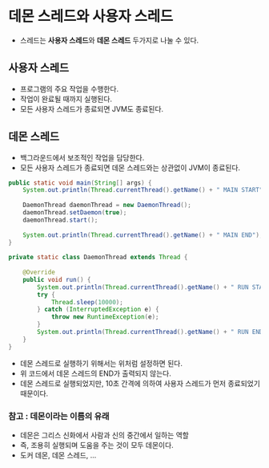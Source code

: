 # 데몬 스레드와 사용자 스레드

- 스레드는 **사용자 스레드**와 **데몬 스레드** 두가지로 나눌 수 있다.

## 사용자 스레드

- 프로그램의 주요 작업을 수행한다.
- 작업이 완료될 때까지 실행된다.
- 모든 사용자 스레드가 종료되면 JVM도 종료된다.

## 데몬 스레드

- 백그라운드에서 보조적인 작업을 담당한다.
- 모든 사용자 스레드가 종료되면 데몬 스레드와는 상관없이 JVM이 종료된다.

```java
public static void main(String[] args) {
	System.out.println(Thread.currentThread().getName() + " MAIN START");
	
	DaemonThread daemonThread = new DaemonThread();
	daemonThread.setDaemon(true);
	daemonThread.start();
	
	System.out.println(Thread.currentThread().getName() + " MAIN END");
}
	
private static class DaemonThread extends Thread {
	
	@Override
	public void run() {
		System.out.println(Thread.currentThread().getName() + " RUN START");
		try {
			Thread.sleep(10000);
		} catch (InterruptedException e) {
			throw new RuntimeException(e);
		}
		System.out.println(Thread.currentThread().getName() + " RUN END");
	}
}
```

- 데몬 스레드로 실행하기 위해서는 위처럼 설정하면 된다.
- 위 코드에서 데몬 스레드의 END가 출력되지 않는다.
- 데몬 스레드로 실행되었지만, 10초 간격에 의하여 사용자 스레드가 먼저 종료되었기 때문이다.

### 참고 : 데몬이라는 이름의 유래

- 데몬은 그리스 신화에서 사람과 신의 중간에서 일하는 역할
- 즉, 조용히 실행되며 도움을 주는 것이 모두 데몬이다.
- 도커 데몬, 데몬 스레드, ...
